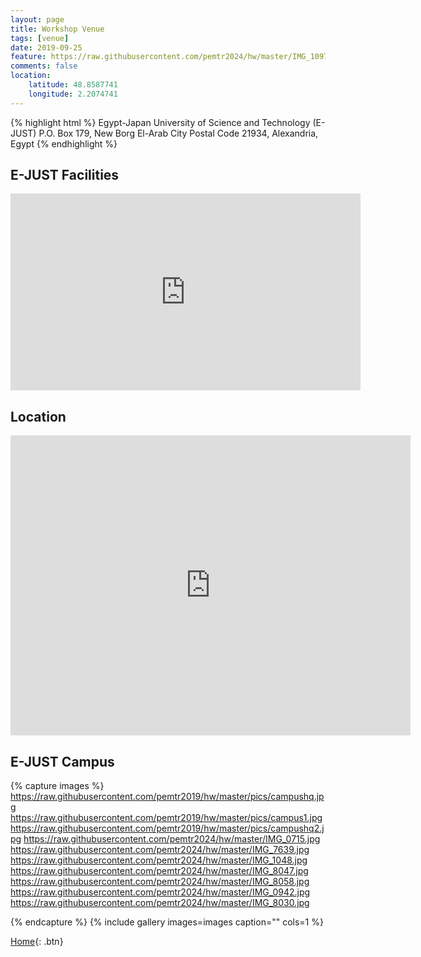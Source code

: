 ```yaml
---
layout: page
title: Workshop Venue
tags: [venue]
date: 2019-09-25
feature: https://raw.githubusercontent.com/pemtr2024/hw/master/IMG_1097.jpg
comments: false
location:
    latitude: 48.8587741
    longitude: 2.2074741
---
```



{% highlight html %}
Egypt-Japan University of Science and Technology (E-JUST)
P.O. Box 179, New Borg El-Arab City
Postal Code 21934,
Alexandria, Egypt
{% endhighlight %}


## E-JUST Facilities

<iframe width="560" height="315" src="https://www.youtube.com/embed/5cM5lZHMWyo" frameborder="0" allow="accelerometer; autoplay"> </iframe>



## Location


<iframe width="640" height="480" src="https://www.google.com/maps/embed?pb=!1m14!1m8!1m3!1d5596.123800755764!2d29.559071447488893!3d30.859303273687704!3m2!1i1024!2i768!4f13.1!3m3!1m2!1s0x145f7da102aec573%3A0x7a548040ea315f2c!2sE-JUST%20Library!5e0!3m2!1sen!2sjp!4v1708405482582!5m2!1sen!2sjp" frameborder="0"> </iframe>





## E-JUST Campus

{% capture images %}
    https://raw.githubusercontent.com/pemtr2019/hw/master/pics/campushq.jpg
    https://raw.githubusercontent.com/pemtr2019/hw/master/pics/campus1.jpg
    https://raw.githubusercontent.com/pemtr2019/hw/master/pics/campushq2.jpg
    https://raw.githubusercontent.com/pemtr2024/hw/master/IMG_0715.jpg
    https://raw.githubusercontent.com/pemtr2024/hw/master/IMG_7639.jpg
    https://raw.githubusercontent.com/pemtr2024/hw/master/IMG_1048.jpg
    https://raw.githubusercontent.com/pemtr2024/hw/master/IMG_8047.jpg
    https://raw.githubusercontent.com/pemtr2024/hw/master/IMG_8058.jpg
    https://raw.githubusercontent.com/pemtr2024/hw/master/IMG_0942.jpg
    https://raw.githubusercontent.com/pemtr2024/hw/master/IMG_8030.jpg
    
    
{% endcapture %}
{% include gallery images=images caption="" cols=1 %}




[Home](https://pemtr2024.github.io){: .btn}


